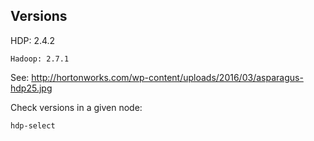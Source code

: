 Versions
--------
HDP: 2.4.2

    Hadoop: 2.7.1

See: http://hortonworks.com/wp-content/uploads/2016/03/asparagus-hdp25.jpg

Check versions in a given node:

    hdp-select
